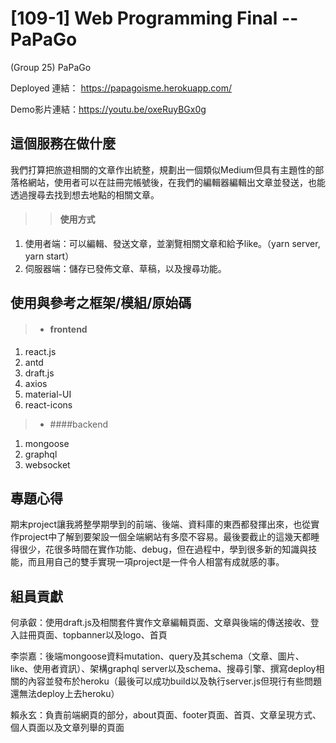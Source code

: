 # [109-1] Web Programming Final -- PaPaGo

(Group 25) PaPaGo

Deployed 連結： https://papagoisme.herokuapp.com/

Demo影片連結：https://youtu.be/oxeRuyBGx0g

## 這個服務在做什麼

我們打算把旅遊相關的文章作出統整，規劃出一個類似Medium但具有主題性的部落格網站，使用者可以在註冊完帳號後，在我們的編輯器編輯出文章並發送，也能透過搜尋去找到想去地點的相關文章。
>> #### 使用方式
1. 使用者端：可以編輯、發送文章，並瀏覽相關文章和給予like。（yarn server, yarn start）
2. 伺服器端：儲存已發佈文章、草稿，以及搜尋功能。

## 使用與參考之框架/模組/原始碼

> - #### frontend
 1. react.js
 2. antd
 3. draft.js
 4. axios
 5. material-UI
 6. react-icons

> - ####backend
  1. mongoose
  2. graphql
  3. websocket

## 專題心得
期末project讓我將整學期學到的前端、後端、資料庫的東西都發揮出來，也從實作project中了解到要架設一個全端網站有多麼不容易。最後要截止的這幾天都睡得很少，花很多時間在實作功能、debug，但在過程中，學到很多新的知識與技能，而且用自己的雙手實現一項project是一件令人相當有成就感的事。

## 組員貢獻

何承叡：使用draft.js及相關套件實作文章編輯頁面、文章與後端的傳送接收、登入註冊頁面、topbanner以及logo、首頁

李崇嘉：後端mongoose資料mutation、query及其schema（文章、圖片、like、使用者資訊）、架構graphql server以及schema、搜尋引擎、撰寫deploy相關的內容並發布於heroku（最後可以成功build以及執行server.js但現行有些問題還無法deploy上去heroku）

賴永玄：負責前端網頁的部分，about頁面、footer頁面、首頁、文章呈現方式、個人頁面以及文章列舉的頁面